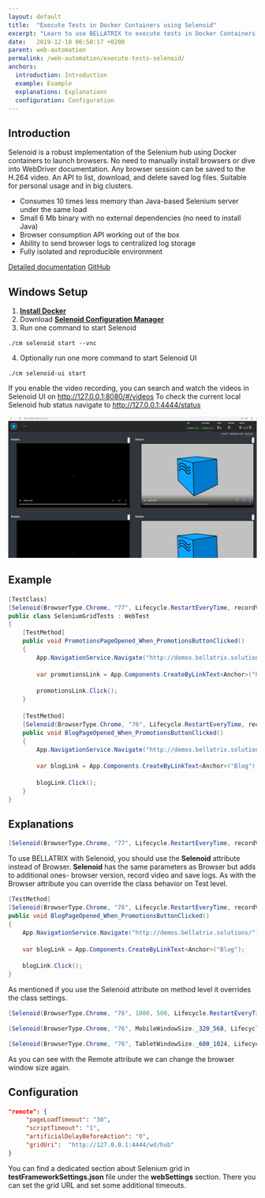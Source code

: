 ```yaml
---
layout: default
title:  "Execute Tests in Docker Containers using Selenoid"
excerpt: "Learn to use BELLATRIX to execute tests in Docker Containers using Selenoid."
date:   2019-12-18 06:50:17 +0200
parent: web-automation
permalink: /web-automation/execute-tests-selenoid/
anchors:
  introduction: Introduction
  example: Example
  explanations: Explanations
  configuration: Configuration
---
```

Introduction
-------
 Selenoid is a robust implementation of the Selenium hub using Docker containers to launch browsers. No need to manually install browsers or dive into WebDriver documentation. Any browser session can be saved to the H.264 video. An API to list, download, and delete saved log files. Suitable for personal usage and in big clusters.
- Consumes 10 times less memory than Java-based Selenium server under the same load
- Small 6 Mb binary with no external dependencies (no need to install Java)
- Browser consumption API working out of the box
- Ability to send browser logs to centralized log storage
- Fully isolated and reproducible environment

[Detailed documentation](http://aerokube.com/selenoid/latest/)
[GitHub](https://github.com/aerokube/selenoid)


## Windows Setup ##
1. **[Install Docker](https://docs.docker.com/docker-for-windows/install/)**
2. Download **[Selenoid Configuration Manager](http://aerokube.com/cm/latest/)**
3. Run one command to start Selenoid
```
./cm selenoid start --vnc
```
4. Optionally run one more command to start Selenoid UI
```
./cm selenoid-ui start
```

If you enable the video recording, you can search and watch the videos in Selenoid UI on http://127.0.0.1:8080/#/videos
To check the current local Selenoid hub status navigate to http://127.0.0.1:4444/status

![BELLATRIX UI Installer](images/selenoid-ui-videos.png)

Example
-------
```csharp
[TestClass]
[Selenoid(BrowserType.Chrome, "77", Lifecycle.RestartEveryTime, recordVideo: true, enableVnc: true, saveSessionLogs: true)]
public class SeleniumGridTests : WebTest
{
    [TestMethod]
    public void PromotionsPageOpened_When_PromotionsButtonClicked()
    {
        App.NavigationService.Navigate("http://demos.bellatrix.solutions/");

        var promotionsLink = App.Components.CreateByLinkText<Anchor>("Promotions");

        promotionsLink.Click();
    }

    [TestMethod]
    [Selenoid(BrowserType.Chrome, "76", Lifecycle.RestartEveryTime, recordVideo: true, enableVnc: true,  saveSessionLogs: false)]
    public void BlogPageOpened_When_PromotionsButtonClicked()
    {
        App.NavigationService.Navigate("http://demos.bellatrix.solutions/");

        var blogLink = App.Components.CreateByLinkText<Anchor>("Blog");

        blogLink.Click();
    }
}
```

Explanations
------------
```csharp
[Selenoid(BrowserType.Chrome, "77", Lifecycle.RestartEveryTime, recordVideo: true, enableVnc: true, saveSessionLogs: true)]
```
To use BELLATRIX with Selenoid, you should use the **Selenoid** attribute instead of Browser. **Selenoid** has the same parameters as Browser but adds to additional ones- browser version, record video and save logs. As with the Browser attribute you can override the class behavior on Test level.
```csharp
[TestMethod]
[Selenoid(BrowserType.Chrome, "76", Lifecycle.RestartEveryTime, recordVideo: true, enableVnc: true,  saveSessionLogs: false)]
public void BlogPageOpened_When_PromotionsButtonClicked()
{
    App.NavigationService.Navigate("http://demos.bellatrix.solutions/");

    var blogLink = App.Components.CreateByLinkText<Anchor>("Blog");

    blogLink.Click();
}
```
As mentioned if you use the Selenoid attribute on method level it overrides the class settings.
```csharp
[Selenoid(BrowserType.Chrome, "76", 1000, 500, Lifecycle.RestartEveryTime)]
```
```csharp
[Selenoid(BrowserType.Chrome, "76", MobileWindowSize._320_568, Lifecycle.RestartEveryTime)]
```
```csharp
[Selenoid(BrowserType.Chrome, "76", TabletWindowSize._600_1024, Lifecycle.RestartEveryTime)]
```
As you can see with the Remote attribute we can change the browser window size again.

Configuration
-------------
```json
"remote": {
     "pageLoadTimeout": "30",
     "scriptTimeout": "1",
     "artificialDelayBeforeAction": "0",
     "gridUri":  "http://127.0.0.1:4444/wd/hub"
}
```
You can find a dedicated section about Selenium grid in **testFrameworkSettings.json** file under the **webSettings** section. There you can set the grid URL and set some additional timeouts.